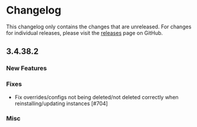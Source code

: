 # Changelog

This changelog only contains the changes that are unreleased. For changes for individual releases, please visit the
[releases](https://github.com/ATLauncher/ATLauncher/releases) page on GitHub.

## 3.4.38.2

### New Features

### Fixes
- Fix overrides/configs not being deleted/not deleted correctly when reinstalling/updating instances [#704]

### Misc
